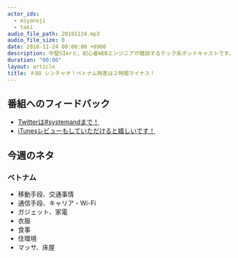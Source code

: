 ```yaml
---
actor_ids:
  - miyanoji
  - taki
audio_file_path: 20181124.mp3
audio_file_size: 0
date: 2018-11-24 00:00:00 +0900
description: 中堅SIerと、初心者WEBエンジニアが雑談するテック系ポッドキャストです。
duration: "00:00"
layout: article
title: ＃88 シンチャオ！ベトナム時差は２時間マイナス！
---
```

## 番組へのフィードバック
* [Twitterは#systemandまで！](https://twitter.com/search?q=%23systemand)
* [iTunesレビューもしていただけると嬉しいです！](https://itunes.apple.com/jp/podcast/systemand-online/id1205168408?mt=2)

## 今週のネタ
### ベトナム
* 移動手段、交通事情
* 通信手段、キャリア・Wi-Fi
* ガジェット、家電
* 衣服
* 食事
* 住環境
* マッサ、床屋
